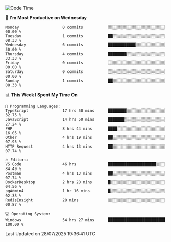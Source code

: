 <!--START_SECTION:waka-->
![Code Time](http://img.shields.io/badge/Code%20Time-5%2C409%20hrs%2044%20mins-blue)

📅 **I'm Most Productive on Wednesday** 

```text
Monday                   0 commits           ░░░░░░░░░░░░░░░░░░░░░░░░░   00.00 % 
Tuesday                  1 commits           ██░░░░░░░░░░░░░░░░░░░░░░░   08.33 % 
Wednesday                6 commits           ████████████░░░░░░░░░░░░░   50.00 % 
Thursday                 4 commits           ████████░░░░░░░░░░░░░░░░░   33.33 % 
Friday                   0 commits           ░░░░░░░░░░░░░░░░░░░░░░░░░   00.00 % 
Saturday                 0 commits           ░░░░░░░░░░░░░░░░░░░░░░░░░   00.00 % 
Sunday                   1 commits           ██░░░░░░░░░░░░░░░░░░░░░░░   08.33 % 
```


📊 **This Week I Spent My Time On** 

```text
💬 Programming Languages: 
TypeScript               17 hrs 50 mins      ████████░░░░░░░░░░░░░░░░░   32.75 % 
JavaScript               14 hrs 50 mins      ███████░░░░░░░░░░░░░░░░░░   27.24 % 
PHP                      8 hrs 44 mins       ████░░░░░░░░░░░░░░░░░░░░░   16.05 % 
Other                    4 hrs 19 mins       ██░░░░░░░░░░░░░░░░░░░░░░░   07.95 % 
HTTP Request             4 hrs 13 mins       ██░░░░░░░░░░░░░░░░░░░░░░░   07.74 % 

🔥 Editors: 
VS Code                  46 hrs              █████████████████████░░░░   84.49 % 
Postman                  4 hrs 13 mins       ██░░░░░░░░░░░░░░░░░░░░░░░   07.74 % 
DockerDesktop            2 hrs 28 mins       █░░░░░░░░░░░░░░░░░░░░░░░░   04.56 % 
pgAdmin4                 1 hr 16 mins        █░░░░░░░░░░░░░░░░░░░░░░░░   02.33 % 
RedisInsight             28 mins             ░░░░░░░░░░░░░░░░░░░░░░░░░   00.87 % 

💻 Operating System: 
Windows                  54 hrs 27 mins      █████████████████████████   100.00 % 
```


 Last Updated on 28/07/2025 19:36:41 UTC
<!--END_SECTION:waka-->

